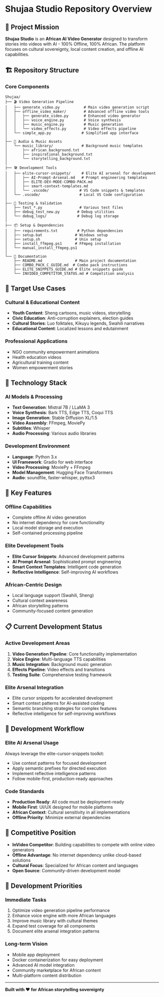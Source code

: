 # Shujaa Studio Repository Overview

## 🎯 Project Mission
**Shujaa Studio** is an **African AI Video Generator** designed to transform stories into videos with AI - 100% Offline, 100% African. The platform focuses on cultural sovereignty, local content creation, and offline AI capabilities.

## 🏗️ Repository Structure

### Core Components
```
Shujaa/
├── 🎬 Video Generation Pipeline
│   ├── generate_video.py           # Main video generation script
│   ├── offline_video_maker/        # Advanced offline video tools
│   │   ├── generate_video.py       # Enhanced video generator
│   │   ├── voice_engine.py         # Voice synthesis
│   │   ├── music_engine.py         # Music generation
│   │   └── video_effects.py        # Video effects pipeline
│   └── simple_app.py              # Simplified app interface
│
├── 🎵 Audio & Music Assets
│   └── music_library/             # Background music templates
│       ├── african_background.txt
│       ├── inspirational_background.txt
│       └── storytelling_background.txt
│
├── 🛠️ Development Tools
│   ├── elite-cursor-snippets/     # Elite AI arsenal for development
│   │   ├── AI-Prompt-Arsenal.md   # Prompt engineering templates
│   │   ├── ELITE-DEV-MODE-COMBO-PACK.md
│   │   ├── smart-context-templates.md
│   │   └── .vscode/              # VS Code snippets & templates
│   └── .vscode/                  # Local VS Code configuration
│
├── 🧪 Testing & Validation
│   ├── test_*.py                 # Various test files
│   ├── debug_test_new.py        # Debug utilities
│   └── debug_logs/              # Debug log storage
│
├── 📦 Setup & Dependencies
│   ├── requirements.txt         # Python dependencies
│   ├── setup.bat               # Windows setup
│   ├── setup.sh                # Unix setup
│   ├── install_ffmpeg.ps1      # FFmpeg installation
│   └── manual_install_ffmpeg.ps1
│
└── 📄 Documentation
    ├── README.md               # Main project documentation
    ├── COMBO_PACK_C_GUIDE.md  # Combo pack instructions
    ├── ELITE_SNIPPETS_GUIDE.md # Elite snippets guide
    └── INVIDEO_COMPETITOR_STATUS.md # Competition analysis
```

## 🎯 Target Use Cases

### Cultural & Educational Content
- **Youth Content**: Sheng cartoons, music videos, storytelling
- **Civic Education**: Anti-corruption explainers, election guides  
- **Cultural Stories**: Luo folktales, Kikuyu legends, Swahili narratives
- **Educational Content**: Localized lessons and edutainment

### Professional Applications
- NGO community empowerment animations
- Health education videos
- Agricultural training content
- Women empowerment stories

## 🔧 Technology Stack

### AI Models & Processing
- **Text Generation**: Mistral 7B / LLaMA 3
- **Voice Synthesis**: Bark TTS, Edge TTS, Coqui TTS  
- **Image Generation**: Stable Diffusion XL/1.5
- **Video Assembly**: FFmpeg, MoviePy
- **Subtitles**: Whisper
- **Audio Processing**: Various audio libraries

### Development Environment
- **Language**: Python 3.x
- **UI Framework**: Gradio for web interface
- **Video Processing**: MoviePy + FFmpeg
- **Model Management**: Hugging Face Transformers
- **Audio**: soundfile, faster-whisper, pyttsx3

## 🚀 Key Features

### Offline Capabilities
- Complete offline AI video generation
- No internet dependency for core functionality
- Local model storage and execution
- Self-contained processing pipeline

### Elite Development Tools
- **Elite Cursor Snippets**: Advanced development patterns
- **AI Prompt Arsenal**: Sophisticated prompt engineering
- **Smart Context Templates**: Intelligent code generation
- **Reflective Intelligence**: Self-improving AI workflows

### African-Centric Design
- Local language support (Swahili, Sheng)
- Cultural context awareness
- African storytelling patterns
- Community-focused content generation

## 📋 Current Development Status

### Active Development Areas
1. **Video Generation Pipeline**: Core functionality implementation
2. **Voice Engine**: Multi-language TTS capabilities  
3. **Music Integration**: Background music generation
4. **Effects Pipeline**: Video effects and transitions
5. **Testing Suite**: Comprehensive testing framework

### Elite Arsenal Integration
- Elite cursor snippets for accelerated development
- Smart context patterns for AI-assisted coding
- Semantic branching strategies for complex features
- Reflective intelligence for self-improving workflows

## 🔧 Development Workflow

### Elite AI Arsenal Usage
Always leverage the elite-cursor-snippets toolkit:
- Use context patterns for focused development
- Apply semantic prefixes for directed execution
- Implement reflective intelligence patterns
- Follow mobile-first, production-ready approaches

### Code Standards
- **Production Ready**: All code must be deployment-ready
- **Mobile First**: UI/UX designed for mobile platforms
- **African Context**: Cultural sensitivity in all implementations
- **Offline Priority**: Minimize external dependencies

## 🎯 Competitive Position
- **InVideo Competitor**: Building capabilities to compete with online video generators
- **Offline Advantage**: No internet dependency unlike cloud-based solutions
- **Cultural Focus**: Specialized for African content and languages
- **Open Source**: Community-driven development model

## 🔄 Development Priorities

### Immediate Tasks
1. Optimize video generation pipeline performance
2. Enhance voice engine with more African languages
3. Improve music library with cultural themes
4. Expand test coverage for all components
5. Document elite arsenal integration patterns

### Long-term Vision
- Mobile app deployment
- Docker containerization for easy deployment
- Advanced AI model integration
- Community marketplace for African content
- Multi-platform content distribution

---

**Built with ❤️ for African storytelling sovereignty**